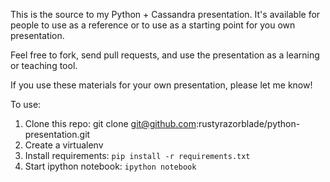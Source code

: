 This is the source to my Python + Cassandra presentation.  It's available for people to use as a reference or to use as a starting point for you own presentation.

Feel free to fork, send pull requests, and use the presentation as a learning or teaching tool.

If you use these materials for your own presentation, please let me know!  

To use:

1. Clone this repo: git clone git@github.com:rustyrazorblade/python-presentation.git
2. Create a virtualenv
3. Install requirements: `pip install -r requirements.txt`
4. Start ipython notebook: `ipython notebook`
